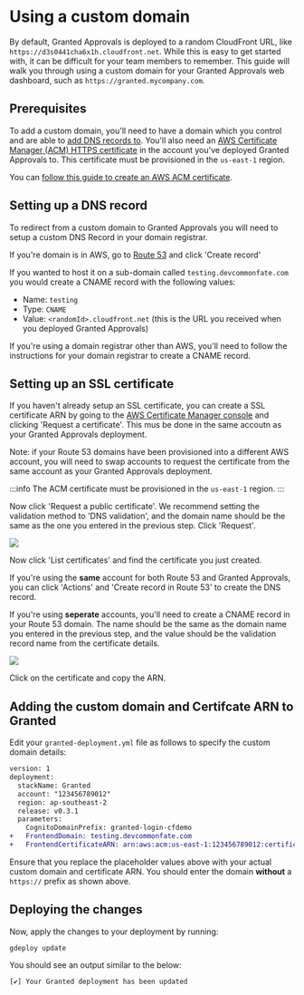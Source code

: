 # Using a custom domain

By default, Granted Approvals is deployed to a random CloudFront URL, like `https://d3s0441cha6x1h.cloudfront.net`. While this is easy to get started with, it can be difficult for your team members to remember. This guide will walk you through using a custom domain for your Granted Approvals web dashboard, such as `https://granted.mycompany.com`.

## Prerequisites

To add a custom domain, you'll need to have a domain which you control and are able to [add DNS records to](https://www.cloudflare.com/en-gb/learning/dns/dns-records/). You'll also need an [AWS Certificate Manager (ACM) HTTPS certificate](https://aws.amazon.com/certificate-manager/) in the account you've deployed Granted Approvals to. This certificate must be provisioned in the `us-east-1` region.

You can [follow this guide to create an AWS ACM certificate](https://docs.aws.amazon.com/acm/latest/userguide/gs-acm-request-public.html).

## Setting up a DNS record

To redirect from a custom domain to Granted Approvals you will need to setup a custom DNS Record in your domain registrar.

If you're domain is in AWS, go to [Route 53](https://console.aws.amazon.com/route53/home) and click 'Create record'

If you wanted to host it on a sub-domain called `testing.devcommonfate.com` you would create a CNAME record with the following values:

- Name: `testing`
- Type: `CNAME`
- Value: `<randomId>.cloudfront.net` (this is the URL you received when you deployed Granted Approvals)

If you're using a domain registrar other than AWS, you'll need to follow the instructions for your domain registrar to create a CNAME record.

## Setting up an SSL certificate

If you haven't already setup an SSL certificate, you can create a SSL certificate ARN by going to the [AWS Certificate Manager console](https://console.aws.amazon.com/acm/home) and clicking 'Request a certificate'. This mus be done in the same accoutn as your Granted Approvals deployment.

Note: if your Route 53 domains have been provisioned into a different AWS account, you will need to swap accounts to request the certificate from the same account as your Granted Approvals deployment.

:::info
The ACM certificate must be provisioned in the `us-east-1` region.
:::

Now click 'Request a public certificate'. We recommend setting the validation method to 'DNS validation', and the domain name should be the same as the one you entered in the previous step. Click 'Request'.

![](/img/approvals-configuration/custom-domain/request-certificate.png)

Now click 'List certificates' and find the certificate you just created.

If you're using the **same** account for both Route 53 and Granted Approvals, you can click 'Actions' and 'Create record in Route 53' to create the DNS record.

If you're using **seperate** accounts, you'll need to create a CNAME record in your Route 53 domain. The name should be the same as the domain name you entered in the previous step, and the value should be the validation record name from the certificate details.

![](/img/approvals-configuration/custom-domain/certificate-success.png)

Click on the certificate and copy the ARN.

## Adding the custom domain and Certifcate ARN to Granted

Edit your `granted-deployment.yml` file as follows to specify the custom domain details:

```diff
version: 1
deployment:
  stackName: Granted
  account: "123456789012"
  region: ap-southeast-2
  release: v0.3.1
  parameters:
    CognitoDomainPrefix: granted-login-cfdemo
+   FrontendDomain: testing.devcommonfate.com
+   FrontendCertificateARN: arn:aws:acm:us-east-1:123456789012:certificate/12345678-d88f-497c-b48f-b273ddaf25c0
```

Ensure that you replace the placeholder values above with your actual custom domain and certificate ARN. You should enter the domain **without** a `https://` prefix as shown above.

## Deploying the changes

Now, apply the changes to your deployment by running:

```
gdeploy update
```

You should see an output similar to the below:

```
[✔] Your Granted deployment has been updated
```
